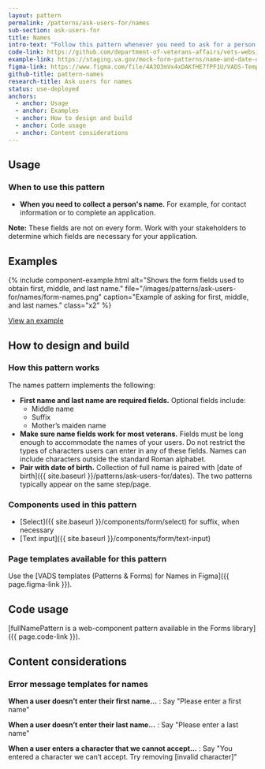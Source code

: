 ```yaml
---
layout: pattern
permalink: /patterns/ask-users-for/names
sub-section: ask-users-for
title: Names
intro-text: "Follow this pattern whenever you need to ask for a person's name for an application."
code-link: https://github.com/department-of-veterans-affairs/vets-website/blob/main/src/platform/forms-system/src/js/web-component-patterns/fullNamePattern.js
example-link: https://staging.va.gov/mock-form-patterns/name-and-date-of-birth
figma-link: https://www.figma.com/file/4A3O3mVx4xDAKfHE7fPF1U/VADS-Templates-(Patterns-%26-Forms)?type=design&node-id=2988%3A2763&mode=design&t=Y0LWxs33fRITMh6x-1
github-title: pattern-names
research-title: Ask users for names
status: use-deployed
anchors:
  - anchor: Usage
  - anchor: Examples
  - anchor: How to design and build
  - anchor: Code usage
  - anchor: Content considerations
---
```


## Usage

### When to use this pattern

* **When you need to collect a person's name.** For example, for contact information or to complete an application.

**Note:** These fields are not on every form. Work with your stakeholders to determine which fields are necessary for your application.

## Examples

{% include component-example.html alt="Shows the form fields used to obtain first, middle, and last name." file="/images/patterns/ask-users-for/names/form-names.png" caption="Example of asking for first, middle, and last names." class="x2" %}

<a class="vads-c-action-link--blue" href="{{ page.example-link }}">
  View an example
</a>

## How to design and build

### How this pattern works

The names pattern implements the following:

* **First name and last name are required fields.** Optional fields include:
  * Middle name
  * Suffix
  * Mother’s maiden name
* **Make sure name fields work for most veterans.** Fields must be long enough to accommodate the names of your users. Do not restrict the types of characters users can enter in any of these fields. Names can include characters outside the standard Roman alphabet.
* **Pair with date of birth.** Collection of full name is paired with [date of birth]({{ site.baseurl }}/patterns/ask-users-for/dates). The two patterns typically appear on the same step/page.

### Components used in this pattern

* [Select]({{ site.baseurl }}/components/form/select) for suffix, when necessary
* [Text input]({{ site.baseurl }}/components/form/text-input)

### Page templates available for this pattern

Use the [VADS templates (Patterns & Forms) for Names in Figma]({{ page.figma-link }}).

## Code usage

[fullNamePattern is a web-component pattern available in the Forms library]({{ page.code-link }}).

## Content considerations

### Error message templates for names

**When a user doesn’t enter their first name...**
: Say "Please enter a first name"

**When a user doesn’t enter their last name...**
: Say "Please enter a last name"

**When a user enters a character that we cannot accept...**
: Say "You entered a character we can’t accept. Try removing [invalid character]"
